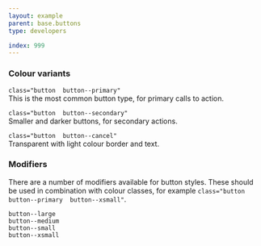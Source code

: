 ```yaml
---
layout: example
parent: base.buttons
type: developers

index: 999
---
```


### Colour variants

`class="button  button--primary"`  
This is the most common button type, for primary calls to action.

`class="button  button--secondary"`  
Smaller and darker buttons, for secondary actions.

`class="button  button--cancel"`  
Transparent with light colour border and text. 


### Modifiers

There are a number of modifiers available for button styles. These should be used in combination with colour classes, for example `class="button  button--primary  button--xsmall"`.

`button--large`  
`button--medium`  
`button--small`  
`button--xsmall`
